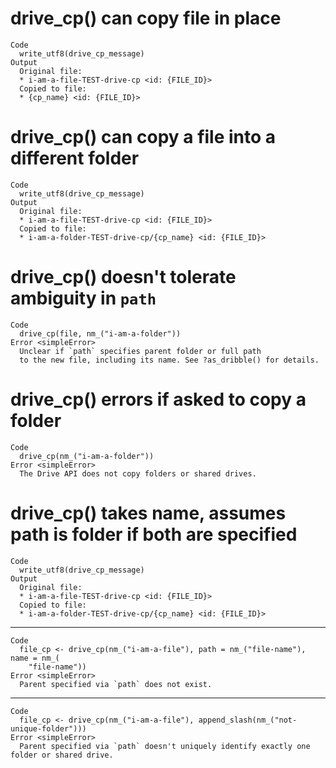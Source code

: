 # drive_cp() can copy file in place

    Code
      write_utf8(drive_cp_message)
    Output
      Original file:
      * i-am-a-file-TEST-drive-cp <id: {FILE_ID}>
      Copied to file:
      * {cp_name} <id: {FILE_ID}>

# drive_cp() can copy a file into a different folder

    Code
      write_utf8(drive_cp_message)
    Output
      Original file:
      * i-am-a-file-TEST-drive-cp <id: {FILE_ID}>
      Copied to file:
      * i-am-a-folder-TEST-drive-cp/{cp_name} <id: {FILE_ID}>

# drive_cp() doesn't tolerate ambiguity in `path`

    Code
      drive_cp(file, nm_("i-am-a-folder"))
    Error <simpleError>
      Unclear if `path` specifies parent folder or full path
      to the new file, including its name. See ?as_dribble() for details.

# drive_cp() errors if asked to copy a folder

    Code
      drive_cp(nm_("i-am-a-folder"))
    Error <simpleError>
      The Drive API does not copy folders or shared drives.

# drive_cp() takes name, assumes path is folder if both are specified

    Code
      write_utf8(drive_cp_message)
    Output
      Original file:
      * i-am-a-file-TEST-drive-cp <id: {FILE_ID}>
      Copied to file:
      * i-am-a-folder-TEST-drive-cp/{cp_name} <id: {FILE_ID}>

---

    Code
      file_cp <- drive_cp(nm_("i-am-a-file"), path = nm_("file-name"), name = nm_(
        "file-name"))
    Error <simpleError>
      Parent specified via `path` does not exist.

---

    Code
      file_cp <- drive_cp(nm_("i-am-a-file"), append_slash(nm_("not-unique-folder")))
    Error <simpleError>
      Parent specified via `path` doesn't uniquely identify exactly one folder or shared drive.


